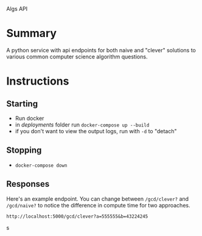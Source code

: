 Algs API

# Summary
A python service with api endpoints for both naive and "clever" solutions to various common computer science algorithm questions. 

# Instructions

## Starting
* Run docker
* in _deployments_ folder run `docker-compose up --build`
* if you don't want to view the output logs, run with `-d` to "detach" 

## Stopping
* `docker-compose down`

## Responses
Here's an example endpoint.
You can change between `/gcd/clever?` and `/gcd/naive?` to notice the difference in compute time for two approaches. 

`http://localhost:5000/gcd/clever?a=555555&b=43224245`

s